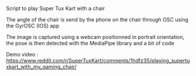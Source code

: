 Script to play Super Tux Kart with a chair

The angle of the chair is send by the phone on the chair through OSC using the GyrOSC (IOS) app

The image is captured using a webcam positionned in portrait orientation, the pose is then detected with the MediaPipe library and a bit of code

Demo video : https://www.reddit.com/r/SuperTuxKart/comments/1hdfz35/playing_supertuxkart_with_my_gaming_chair/
